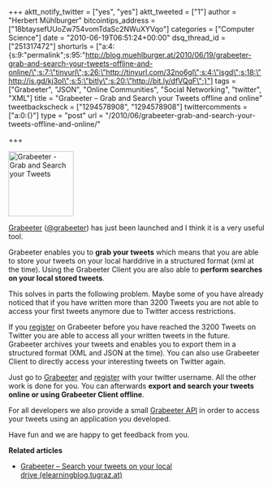 +++
aktt_notify_twitter = ["yes", "yes"]
aktt_tweeted = ["1"]
author = "Herbert Mühlburger"
bitcointips_address = ["18btaysefUUoZw754vomTdaSc2NWuXYVqo"]
categories = ["Computer Science"]
date = "2010-06-19T06:51:24+00:00"
dsq_thread_id = ["251317472"]
shorturls = ["a:4:{s:9:\"permalink\";s:95:\"http://blog.muehlburger.at/2010/06/19/grabeeter-grab-and-search-your-tweets-offline-and-online/\";s:7:\"tinyurl\";s:26:\"http://tinyurl.com/32no6gl\";s:4:\"isgd\";s:18:\"http://is.gd/kj3oI\";s:5:\"bitly\";s:20:\"http://bit.ly/dfVQqF\";}"]
tags = ["Grabeeter", "JSON", "Online Communities", "Social Networking", "twitter", "XML"]
title = "Grabeeter – Grab and Search your Tweets offline and online"
tweetbackscheck = ["1294578908", "1294578908"]
twittercomments = ["a:0:{}"]
type = "post"
url = "/2010/06/grabeeter-grab-and-search-your-tweets-offline-and-online/"

+++
<div style="text-align: auto;">
  <a href="http://grabeeter.tugraz.at" target="_blank"><img class="size-full wp-image-948 aligncenter" title="Grabeeter - Grab and Search your Tweets" alt="Grabeeter - Grab and Search your Tweets" src="http://178.79.139.40/wp-content/uploads/2010/06/Grabeeter_logo_128x128.png" width="128" height="128" /></a>
</div>

<a title="Grabeeter - Grab and Search your Tweets" href="http://grabeeter.tugraz.at" target="_blank">Grabeeter</a> (<a title="Grabeeter on Twitter" href="http://twitter.com/grabeeter" target="_blank">@grabeeter</a>) has just been launched and I think it is a very useful tool.

Grabeeter enables you to **grab your tweets** which means that you are able to store your tweets on your local harddrive in a structured format (xml at the time). Using the Grabeeter Client you are also able to **perform searches on your local stored tweets**.

This solves in parts the following problem. Maybe some of you have already noticed that if you have written more than 3200 Tweets you are not able to access your first tweets anymore due to Twitter access restrictions.

If you <a title="Register on Grabeeter" href="http://grabeeter.tugraz.at/registration" target="_blank">register</a> on Grabeeter before you have reached the 3200 Tweets on Twitter you are able to access all your written tweets in the future. Grabeeter archives your tweets and enables you to export them in a structured format (XML and JSON at the time). You can also use Grabeeter Client to directly access your interesting tweets on Twitter again.

Just go to [Grabeeter][1] and <a title="Grabeeter Registration" href="http://grabeeter.tugraz.at/registration" target="_blank">register</a> with your twitter username. All the other work is done for you. You can afterwards **export and search your tweets online or using Grabeeter Client offline**.

For all developers we also provide a small <a title="Grabeeter API" href="http://grabeeter.tugraz.at/developers" target="_blank">Grabeeter API</a> in order to access your tweets using an application you developed.

Have fun and we are happy to get feedback from you.

**Related articles**

<ul class="zemanta-article-ul">
  <li class="zemanta-article-ul-li">
    <a title="Grabeeter - Search your tweets on your local drive" href="http://elearningblog.tugraz.at/archives/3610" target="_blank">Grabeeter &#8211; Search your tweets on your local drive (elearningblog.tugraz.at)</a>
  </li>
</ul>

 [1]: http://grabeeter.tugraz.at "Grabeeter"